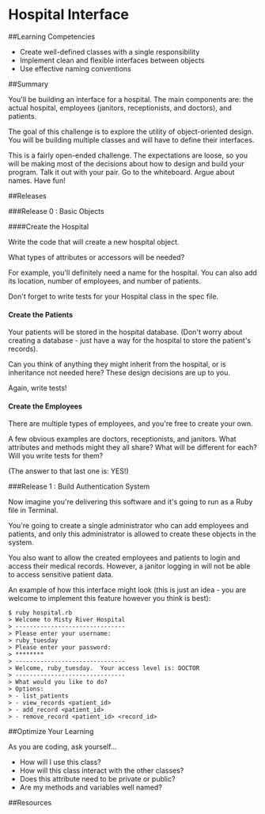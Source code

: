 # Hospital Interface 
 
##Learning Competencies 

* Create well-defined classes with a single responsibility
* Implement clean and flexible interfaces between objects
* Use effective naming conventions

##Summary 

 You'll be building an interface for a hospital. The main components are: the actual hospital, employees (janitors, receptionists, and doctors), and patients.

The goal of this challenge is to explore the utility of object-oriented design.  You will be building multiple classes and will have to define their interfaces.

This is a fairly open-ended challenge.  The expectations are loose, so you will be making most of the decisions about how to design and build your program.  Talk it out with your pair. Go to the whiteboard.  Argue about names.  Have fun!


##Releases

###Release 0 : Basic Objects

####Create the Hospital

Write the code that will create a new hospital object. 

What types of attributes or accessors will be needed?

For example, you'll definitely need a name for the hospital. You can also add its location, number of employees, and number of patients.

Don't forget to write tests for your Hospital class in the spec file.

#### Create the Patients

Your patients will be stored in the hospital database.  (Don't worry about creating a database - just have a way for the hospital to store the patient's records).

Can you think of anything they might inherit from the hospital, or is inheritance not needed here? These design decisions are up to you.

Again, write tests!

#### Create the Employees

There are multiple types of employees, and you're free to create your own. 

A few obvious examples are doctors, receptionists, and janitors.  What attributes and methods might they all share?  What will be different for each?  Will you write tests for them?

(The answer to that last one is: YES!)

###Release 1 : Build Authentication System

Now imagine you're delivering this software and it's going to run as a Ruby file in Terminal. 

You're going to create a single administrator who can add employees and patients, and only this administrator is allowed to create these objects in the system.

You also want to allow the created employees and patients to login and access their medical records. However, a janitor logging in will not be able to access sensitive patient data.

An example of how this interface might look (this is just an idea - you are welcome to implement this feature however you think is best):

```text
$ ruby hospital.rb
> Welcome to Misty River Hospital
> -------------------------------
> Please enter your username:
> ruby_tuesday
> Please enter your password:
> ********
> -------------------------------
> Welcome, ruby_tuesday.  Your access level is: DOCTOR
> -------------------------------
> What would you like to do?
> Options:
> - list_patients
> - view_records <patient_id>
> - add_record <patient_id>
> - remove_record <patient_id> <record_id>
``` 


##Optimize Your Learning 

As you are coding, ask yourself...

 * How will I use this class?
 * How will this class interact with the other classes?
 * Does this attribute need to be private or public?
 * Are my methods and variables well named?


##Resources